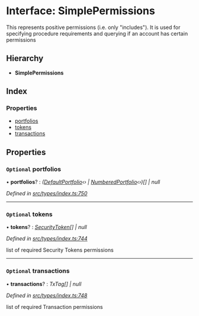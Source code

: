 # Interface: SimplePermissions

This represents positive permissions (i.e. only "includes"). It is used
  for specifying procedure requirements and querying if an account has certain
  permissions

## Hierarchy

* **SimplePermissions**

## Index

### Properties

* [portfolios](simplepermissions.md#optional-portfolios)
* [tokens](simplepermissions.md#optional-tokens)
* [transactions](simplepermissions.md#optional-transactions)

## Properties

### `Optional` portfolios

• **portfolios**? : *([DefaultPortfolio](../classes/defaultportfolio.md)‹› | [NumberedPortfolio](../classes/numberedportfolio.md)‹›)[] | null*

*Defined in [src/types/index.ts:750](https://github.com/PolymathNetwork/polymesh-sdk/blob/7362b318/src/types/index.ts#L750)*

___

### `Optional` tokens

• **tokens**? : *[SecurityToken](../classes/securitytoken.md)[] | null*

*Defined in [src/types/index.ts:744](https://github.com/PolymathNetwork/polymesh-sdk/blob/7362b318/src/types/index.ts#L744)*

list of required Security Tokens permissions

___

### `Optional` transactions

• **transactions**? : *TxTag[] | null*

*Defined in [src/types/index.ts:748](https://github.com/PolymathNetwork/polymesh-sdk/blob/7362b318/src/types/index.ts#L748)*

list of required Transaction permissions
